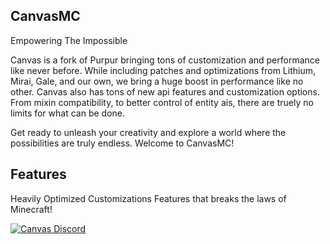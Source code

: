 ## CanvasMC

Empowering The Impossible

Canvas is a fork of Purpur bringing tons of customization and performance like never before. While including patches and optimizations from Lithium, Mirai, Gale, and our own, we bring a huge boost in performance like no other. Canvas also has tons of new api features and customization options. From mixin compatibility, to better control of entity ais, there are truely no limits for what can be done.

Get ready to unleash your creativity and explore a world where the possibilities are truly endless. Welcome to CanvasMC!


## Features
Heavily Optimized
Customizations
Features that breaks the laws of Minecraft!

<a href="https://discord.gg/XcE9PNSuxu">
         <img alt="Canvas Discord" src="https://discord.com/api/guilds/1168986665038127205/widget.png?style=banner2">
</a>
